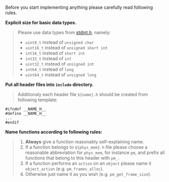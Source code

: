 Before you start implementing anything please carefully read following rules.

**Explicit size for basic data types.**

> Please use data types from [stdint.h](http://www.cplusplus.com/reference/cstdint/), namely:
> * `uint8_t` instead of `unsigned char`
> * `uint16_t` instead of `unsigned short int`
> * `int16_t` instead of `short int`
> * `int32_t` instead of `int`
> * `uint32_t` instead of `unsigned int`
> * `int64_t` instead of `long`
> * `uint64_t` instead of `unsigned long`

**Put all header files into `include` directory.**

> Additionaly each header file `${name}.h` should be created from following template:

    #ifndef __NAME_H__
    #define __NAME_H__
    ...
    #endif

**Name functions according to following rules:**

> 1. __Always__ give a function reasonably self-explaining name.
> 2. If a function belongs to `${phys_mem}.h` file please choose a reasonable abbreviation for `phys_mem`, for instance `pm`, and prefix all functions that belong to this header with `pm_`.
> 3. If a function performs an `action` on an `object` please name it `object_action` (e.g. `pm_frames_alloc`).
> 4. Otherwise just name it as you wish (e.g. `pm_get_frame_size`).